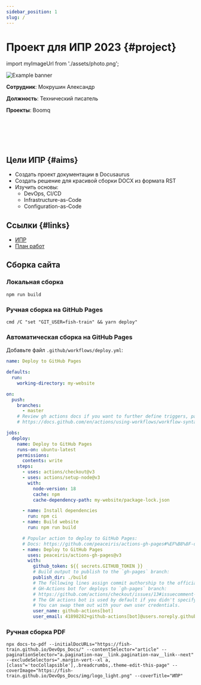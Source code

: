 ```yaml
---
sidebar_position: 1
slug: /
---
```


# Проект для ИПР 2023 {#project}

import myImageUrl from './assets/photo.png';

<img src={myImageUrl} alt="Example banner" className="myphoto"/>

**Сотрудник**: Мокрушин Александр

**Должность**: Технический писатель

**Проекты**: Boomq

<br/>
<br/>
<br/>
<br/>

## Цели ИПР {#aims}

- Создать проект документации в Docusaurus
- Создать решение для красивой сборки DOCX из формата RST
- Изучить основы:
	- DevOps, CI/CD
	- Infrastructure-as-Code
	- Configuration-as-Code

## Ссылки {#links}

- [ИПР](./assets/ipr.docx) 
- [План работ](https://docs.google.com/spreadsheets/d/1zZsUlW8d1VxhikruRl8unAD65q0y-bG3ZiBdQELTVas/edit?usp=sharing) 

## Сборка сайта

### Локальная сборка

```
npm run build
```

### Ручная сборка на GitHub Pages

```
cmd /C "set "GIT_USER=fish-train" && yarn deploy"
```

### Автоматическая сборка на GitHub Pages

Добавьте файл `.github/workflows/deploy.yml`:

```yml
name: Deploy to GitHub Pages

defaults:
  run:
    working-directory: my-website

on:
  push:
    branches:
      - master
    # Review gh actions docs if you want to further define triggers, paths, etc
    # https://docs.github.com/en/actions/using-workflows/workflow-syntax-for-github-actions#on

jobs:
  deploy:
    name: Deploy to GitHub Pages
    runs-on: ubuntu-latest
    permissions:
      contents: write
    steps:
      - uses: actions/checkout@v3
      - uses: actions/setup-node@v3
        with:
          node-version: 18
          cache: npm
          cache-dependency-path: my-website/package-lock.json

      - name: Install dependencies
        run: npm ci
      - name: Build website
        run: npm run build

      # Popular action to deploy to GitHub Pages:
      # Docs: https://github.com/peaceiris/actions-gh-pages#%EF%B8%8F-docusaurus
      - name: Deploy to GitHub Pages
        uses: peaceiris/actions-gh-pages@v3
        with:
          github_token: ${{ secrets.GITHUB_TOKEN }}
          # Build output to publish to the `gh-pages` branch:
          publish_dir: ./build
          # The following lines assign commit authorship to the official
          # GH-Actions bot for deploys to `gh-pages` branch:
          # https://github.com/actions/checkout/issues/13#issuecomment-724415212
          # The GH actions bot is used by default if you didn't specify the two fields.
          # You can swap them out with your own user credentials.
          user_name: github-actions[bot]
          user_email: 41898282+github-actions[bot]@users.noreply.github.com
```

### Ручная сборка PDF

```
npx docs-to-pdf --initialDocURLs="https://fish-train.github.io/DevOps_Docs/" --contentSelector="article" --paginationSelector="a.pagination-nav__link.pagination-nav__link--next" --excludeSelectors=".margin-vert--xl a,[class^='tocCollapsible'],.breadcrumbs,.theme-edit-this-page" --coverImage="https://fish-train.github.io/DevOps_Docs/img/logo_light.png" --coverTitle="ИПР"
```